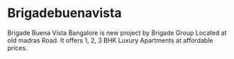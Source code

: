 # Brigadebuenavista
Brigade Buena Vista Bangalore is new project by Brigade Group Located at old madras Road. It offers 1, 2, 3 BHK Luxury Apartments at affordable prices.
